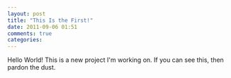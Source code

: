 ```yaml
---
layout: post
title: "This Is the First!"
date: 2011-09-06 01:51
comments: true
categories: 
---
```


Hello World! This is a new project I'm working on. If you can see this, then pardon the dust.